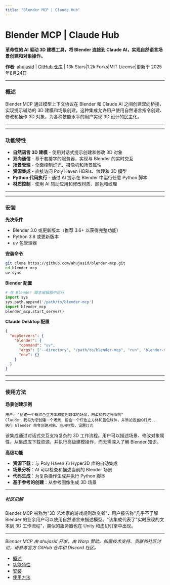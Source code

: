 ```yaml
---
title: "Blender MCP | Claude Hub"
---
```


# Blender MCP | Claude Hub

**革命性的 AI 驱动 3D 建模工具，将 Blender 连接到 Claude AI，实现自然语言场景创建和对象操作。**

**作者**: [ahujasid](https://github.com/ahujasid)  |  [GitHub 仓库](https://github.com/ahujasid/blender-mcp)  |  13k Stars|1.2k Forks|MIT License|更新于 2025年8月24日

* * *

### 概述[​](#overview)

Blender MCP 通过模型上下文协议在 Blender 和 Claude AI 之间创建双向桥接，实现提示辅助的 3D 建模和场景创建。这种集成允许用户使用自然语言指令创建、修改和操作 3D 对象，为各种技能水平的用户实现 3D 设计的民主化。

* * *

* * *

### 功能特性[​](#features)

-   **自然语言 3D 建模** - 使用对话式提示创建和修改 3D 对象
-   **双向通信** - 基于套接字的服务器，实现与 Blender 的实时交互
-   **场景管理** - 全面控制灯光、摄像机和场景属性
-   **资源集成** - 直接访问 Poly Haven HDRIs、纹理和 3D 模型
-   **Python 代码执行** - 通过 AI 提示在 Blender 中运行任意 Python 脚本
-   **材质控制** - 使用 AI 辅助应用和修改材质、颜色和纹理

* * *

* * *

### 安装[​](#installation)

**先决条件**

-   Blender 3.0 或更新版本（推荐 3.6+ 以获得完整功能）
-   Python 3.8 或更新版本
-   uv 包管理器

**安装命令**

```bash
git clone https://github.com/ahujasid/blender-mcp.git
cd blender-mcp
uv sync
```

**Blender 配置**

```python
# 在 Blender 脚本编辑器中运行
import sys
sys.path.append('/path/to/blender-mcp')
import blender_mcp
blender_mcp.start_server()
```

**Claude Desktop 配置**

```json
{
  "mcpServers": {
    "blender": {
      "command": "uv",
      "args": ["--directory", "/path/to/blender-mcp", "run", "blender-mcp"],
      "env": {}
    }
  }
}
```

* * *

* * *

### 使用方法[​](#usage)

**场景创建示例**

```
用户: "创建一个有红色立方体和蓝色球体的场景，用柔和的灯光照明"
Claude: 我将为您创建一个场景，包含一个红色立方体和蓝色球体，并添加适当的灯光...
执行 Blender 命令创建对象、应用材质、设置灯光
```

该集成通过对话式交互支持复杂的 3D 工作流程。用户可以描述场景、修改对象属性、从集成库下载资源，并执行高级建模操作，而无需深入了解 Blender 知识。

**高级功能**

-   **资源下载**：与 Poly Haven 和 Hyper3D 库的自动集成
-   **场景分析**：AI 可以检查和描述当前的 Blender 场景
-   **代码生成**：为复杂操作生成并执行 Python 脚本
-   **基于参考的创建**：从参考图像生成 3D 场景

* * *

##### 社区见解

Blender MCP 被称为"3D 艺术家的游戏规则改变者"，用户报告称"几乎不了解 Blender 的业余用户可以使用自然语言来描述模型。"该集成代表了"实时展现的文本到 3D 工作流程"，类似的服务器也在 Unity 和虚幻引擎中出现。


* * *

*Blender MCP 由 ahujasid 开发，由 Warp 赞助。如需技术支持、贡献和社区讨论，请参考官方 GitHub 仓库和 Discord 社区。*

-   [概述](#overview)
-   [功能特性](#features)
-   [安装](#installation)
-   [使用方法](#usage)